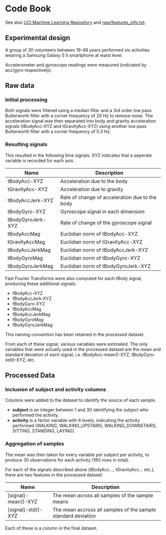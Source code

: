 # Code Book

See also [UCI Machine Learning Repository](http://archive.ics.uci.edu/ml/datasets/Human+Activity+Recognition+Using+Smartphones) and [raw/features_info.txt](raw/features_info.txt).

## Experimental design

A group of 30 volunteers between 19-48 years performed six activities wearing a Samsung Galaxy S II smartphone at waist level.

Accelerometer and gyroscope readings were measured (indicated by acc/gyro respectively).

## Raw data

### Initial processing
Both signals were filtered using a median filter and a 3rd order low pass Butterworth filter with a corner frequency of 20 Hz to remove noise. The acceleration signal was then separated into body and gravity acceleration signals (tBodyAcc-XYZ and tGravityAcc-XYZ) using another low pass Butterworth filter with a corner frequency of 0.3 Hz.

### Resulting signals
This resulted in the following time signals. XYZ indicates that a seperate variable is recorded for each axis.

Name              | Description
----------------- | -----------------------------------------------
tBodyAcc-XYZ      | Acceleration due to the body
tGravityAcc-XYZ   | Acceleration due to gravity
tBodyAccJerk-XYZ  | Rate of change of acceleration due to the body
tBodyGyro-XYZ     | Gyroscope signal in each dimension
tBodyGyroJerk-XYZ | Rate of change of the gyroscope signal
tBodyAccMag       | Euclidian norm of tBodyAcc-XYZ
tGravityAccMag    | Euclidian norm of tGravityAcc-XYZ
tBodyAccJerkMag   | Euclidian norm of tBodyAccJerk-XYZ
tBodyGyroMag      | Euclidian norm of tBodyGyro-XYZ
tBodyGyroJerkMag  | Euclidian norm of tBodyGyroJerk-XYZ

Fast Fourier Transforms were also computed for each tBody signal, producing these additional signals:

- fBodyAcc-XYZ
- fBodyAccJerk-XYZ
- fBodyGyro-XYZ
- fBodyAccMag
- fBodyAccJerkMag
- fBodyGyroMag
- fBodyGyroJerkMag

This naming convention has been retained in the processed dataset.

From each of these signal, various variables were estimated. The only variables that were actually used in the processed dataset are the mean and standard deviation of each signal, i.e. tBodyAcc-mean()-XYZ, tBodyGyro-std()-XYZ, etc.

## Processed Data

### Inclusion of subject and activity columns

Columns were added to the dataset to identify the source of each sample.

* **subject** is an integer between 1 and 30 identifying the subject who performed the activity.
* **activity** is a factor variable with 6 levels, indicating the activity performed (WALKING, WALKING_UPSTAIRS, WALKING_DOWNSTAIRS, SITTING, STANDING, LAYING).

### Aggregation of samples

The mean was then taken for every variable per subject per activity, to produce 30 observations for each activity (180 rows in total).

For each of the signals described above (tBodyAcc..., tGravityAcc... etc.), there are two features in the processed dataset:

Name                | Description
------------------- | -------------------------------------------------------------
[signal]-mean()-XYZ | The mean across all samples of the sample means
[signal]-std()-XYZ  | The mean accross all samples of the sample standard deviation

Each of these is a column in the final dataset.
